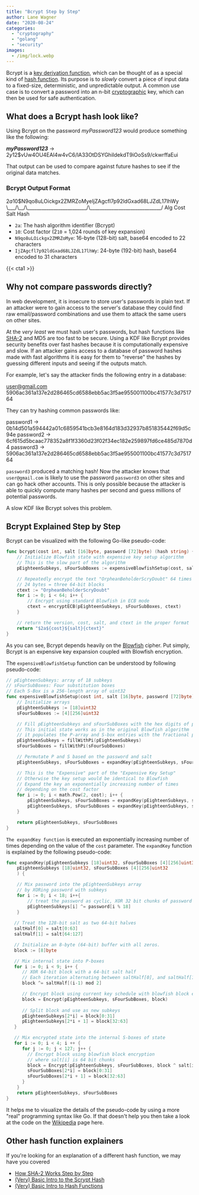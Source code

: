 ```yaml
---
title: "Bcrypt Step by Step"
author: Lane Wagner
date: "2020-08-24"
categories: 
  - "cryptography"
  - "golang"
  - "security"
images:
  - /img/lock.webp
---
```


Bcrypt is a [key derivation function](https://qvault.io/2019/12/30/very-basic-intro-to-key-derivation-functions-argon2-scrypt-etc/), which can be thought of as a special kind of [hash function](https://qvault.io/2020/01/01/very-basic-intro-to-hash-functions-sha-256-md-5-etc/). Its purpose is to _slowly_ convert a piece of input data to a fixed-size, deterministic, and unpredictable output. A common use case is to convert a password into an n-bit [cryptographic](https://qvault.io/cryptography/what-is-cryptography/) key, which can then be used for safe authentication.

## What does a Bcrypt hash look like?

Using Bcrypt on the password _myPassword123_ would produce something like the following:

**_myPassword123_** \->
$2y$12$vUw4OU4EAl4w4vC6/lA33OtDSYGhiIdekdT9iOoSs9/ckwrffaEui

That output can be used to compare against future hashes to see if the original data matches.

### Bcrypt Output Format

$2a$10$N9qo8uLOickgx2ZMRZoMyeIjZAgcfl7p92ldGxad68LJZdL17lhWy
\\\_\_\_/\\\_\_/\\\_\_\_\_\_\_\_\_\_\_\_\_\_\_\_\_\_\_\_\_\_\_\_\_\_/\\\_\_\_\_\_\_\_\_\_\_\_\_\_\_\_\_\_\_\_\_\_\_\_\_\_\_\_\_\_\_/
Alg   Cost                  Salt                                            Hash

- `2a`: The hash algorithm identifier (Bcrypt)
- `10`: Cost factor (2`10` = 1,024 rounds of key expansion)
- `N9qo8uLOickgx2ZMRZoMye`: 16-byte (128-bit) salt, base64 encoded to 22 characters
- `IjZAgcfl7p92ldGxad68LJZdL17lhWy`: 24-byte (192-bit) hash, base64 encoded to 31 characters

{{< cta1 >}}

## Why not compare passwords directly?

In web development, it is insecure to store user's passwords in plain text. If an attacker were to gain access to the server's database they could find raw email/password combinations and use them to attack the same users on other sites.

At the _very least_ we must hash user's passwords, but hash functions like [SHA-2](https://qvault.io/2020/07/08/how-sha-2-works-step-by-step-sha-256/) and MD5 are too fast to be secure. Using a KDF like Bcrypt provides security benefits over fast hashes because it is computationally expensive and slow. If an attacker gains access to a database of password hashes made with fast algorithms it is easy for them to "reverse" the hashes by guessing different inputs and seeing if the outputs match.

For example, let's say the attacker finds the following entry in a database:

user@gmail.com 5906ac361a137e2d286465cd6588ebb5ac3f5ae955001100bc41577c3d751764

They can try hashing common passwords like:

password1 ->
0b14d501a594442a01c6859541bcb3e8164d183d32937b851835442f69d5c94e
password2 ->
6cf615d5bcaac778352a8f1f3360d23f02f34ec182e259897fd6ce485d7870d4
password3 -> 5906ac361a137e2d286465cd6588ebb5ac3f5ae955001100bc41577c3d751764

  
`password3` produced a matching hash! Now the attacker knows that `user@gmail.com` is likely to use the password `password3` on other sites and can go hack other accounts. This is only possible because the attacker is able to quickly compute many hashes per second and guess millions of potential passwords.

A slow KDF like Bcrypt solves this problem.

## Bcrypt Explained Step by Step

Bcrypt can be visualized with the following Go-like pseudo-code:

```go
func bcrypt(cost int, salt [16]byte, password [72]byte) (hash string) {
	// Initialize Blowfish state with expensive key setup algorithm
	// This is the slow part of the algorithm
	pEighteenSubkeys, sFourSubBoxes := expensiveBlowfishSetup(cost, salt, password)

	// Repeatedly encrypt the text "OrpheanBeholderScryDoubt" 64 times
	// 24 bytes = three 64-bit blocks
	ctext := "OrpheanBeholderScryDoubt"
	for i := 0; i < 64; i++ {
		// Encrypt using standard Blowfish in ECB mode
		ctext = encryptECB(pEighteenSubkeys, sFourSubBoxes, ctext)
	}

	// return the version, cost, salt, and ctext in the proper format
	return "$2a${cost}${salt}{ctext}"
}
```

As you can see, Bcrypt depends heavily on the [Blowfish](https://en.wikipedia.org/wiki/Blowfish_(cipher)) cipher. Put simply, Bcrypt is an expensive key expansion coupled with Blowfish encryption.

The `expensiveBlowfishSetup` function can be understood by following pseudo-code:

```go
// pEighteenSubkeys: array of 18 subkeys
// sFourSubBoxes: Four substitution boxes
// Each S-Box is a 256-length array of uint32
func expensiveBlowfishSetup(cost int, salt [16]byte, password [72]byte) (pEighteenSubkeys [18]uint32, sFourSubBoxes [4][256]uint32) {
	// Initialize arrays
	pEighteenSubkeys := [18]uint32
	sFourSubBoxes := [4][256]uint32

	// Fill pEighteenSubkeys and sFourSubBoxes with the hex digits of pi 
	// This initial state works as in the original Blowfish algorithm
	// it populates the P-array and S-box entries with the fractional part of pi in hexadecimal
	pEighteenSubkeys = fillWithPi(pEighteenSubkeys)
	sFourSubBoxes = fillWithPi(sFourSubBoxes)

	// Permutate P and S based on the password and salt
	pEighteenSubkeys, sFourSubBoxes = expandKey(pEighteenSubkeys, sFourSubBoxes, salt, password)

	// This is the "Expensive" part of the "Expensive Key Setup"
	// Otherwise the key setup would be identical to Blowfish
	// Expand the key an exponentially increasing number of times
	// depending on the cost factor
	for i := 0; i < math.Pow(2, cost); i++ {
		pEighteenSubkeys, sFourSubBoxes = expandKey(pEighteenSubkeys, sFourSubBoxes, 0, password)
		pEighteenSubkeys, sFourSubBoxes = expandKey(pEighteenSubkeys, sFourSubBoxes, 0, salt)
	}

	return pEighteenSubkeys, sFourSubBoxes
}
```

`The expandKey function` is executed an exponentially increasing number of times depending on the value of the `cost` parameter. The `expandKey` function is explained by the following pseudo-code:

```go
func expandKey(pEighteenSubkeys [18]uint32, sFourSubBoxes [4][256]uint32, salt [16]byte, password [72]byte) (
	pEighteenSubkeys [18]uint32, sFourSubBoxes [4][256]uint32
	) {

	// Mix password into the pEighteenSubkeys array
	// by XORing password with subkeys
	for i := 0; i < 18; i++{
		// treat the password as cyclic, XOR 32 bit chunks of password with subkeys
		pEighteenSubkeys[i] ^= password[i % 18]
	}
 
   // Treat the 128-bit salt as two 64-bit halves 
   saltHalf[0] = salt[0:63]
   saltHalf[1] = salt[64:127]

   // Initialize an 8-byte (64-bit) buffer with all zeros.
   block := [8]byte

   // Mix internal state into P-boxes   
   for i := 0; i < 9; i++ {
	  // XOR 64-bit block with a 64-bit salt half
	  // Each iteration alternating between saltHalf[0], and saltHalf[1]
      block ^= saltHalf[(i-1) mod 2]

	  // Encrypt block using current key schedule with blowfish block encryption
	  block = Encrypt(pEighteenSubkeys, sFourSubBoxes, block)
	  
	  // Split block and use as new subkeys
      pEighteenSubkeys[2*i] = block[0:31]
	  pEighteenSubkeys[2*i + 1] = block[32:63]
   }

   // Mix encrypted state into the internal S-boxes of state
   for i := 0; i < 4; i ++ {
      for j := 0; j < 127; j++ {
		// Encrypt block using blowfish block encryption
		// where salt[i] is 64 bit chunks
        block = Encrypt(pEighteenSubkeys, sFourSubBoxes, block ^ salt[i])
        sFourSubBoxes[2*i] = block[0:31]
		sFourSubBoxes[2*i + 1] = block[32:63]
	  }
	}
    return pEighteenSubkeys, sFourSubBoxes
}
```

It helps me to visualize the details of the pseudo-code by using a more "real" programming syntax like Go. If that doesn't help you then take a look at the code on the [Wikipedia](https://en.wikipedia.org/wiki/Bcrypt#Algorithm) page here.

## Other hash function explainers

If you're looking for an explanation of a different hash function, we may have you covered

- [How SHA-2 Works Step by Step](https://qvault.io/2020/07/08/how-sha-2-works-step-by-step-sha-256/)
- [(Very) Basic Intro to the Scrypt Hash](https://qvault.io/2020/07/25/very-basic-intro-to-the-scrypt-hash/)
- [(Very) Basic Intro to Hash Functions](https://qvault.io/2020/01/01/very-basic-intro-to-hash-functions-sha-256-md-5-etc/)
